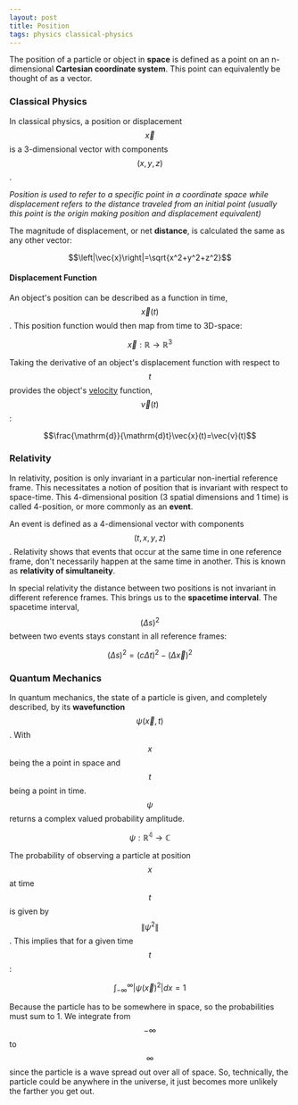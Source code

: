 ```yaml
---
layout: post
title: Position
tags: physics classical-physics
---
```

The position of a particle or object in **space** is defined as a point on an n-dimensional **Cartesian coordinate system**. This point can equivalently be thought of as a vector.

### Classical Physics
In classical physics, a position or displacement $$\vec{x}$$ is a 3-dimensional vector with components $$\left(x,y,z\right)$$.

*Position is used to refer to a specific point in a coordinate space while displacement refers to the distance traveled from an initial point (usually this point is the origin making position and displacement equivalent)*

The magnitude of displacement, or net **distance**, is calculated the same as any other vector:

$$\left|\vec{x}\right|=\sqrt{x^2+y^2+z^2}$$

#### Displacement Function
An object's position can be described as a function in time, $$\vec{x}(t)$$. This position function would then map from time to 3D-space:

$$\vec{x}:\mathbb{R}\rightarrow \mathbb{R}^3$$

Taking the derivative of an object's displacement function with respect to $$t$$ provides the object's [velocity]() function, $$\vec{v}(t)$$:

$$\frac{\mathrm{d}}{\mathrm{d}t}\vec{x}(t)=\vec{v}(t)$$

<!--more-->

<!-- Click [here]() for a list of the repeated time derivatives of displacement. -->

### Relativity
In relativity, position is only invariant in a particular non-inertial reference frame. This necessitates a notion of position that is invariant with respect to space-time. This 4-dimensional position (3 spatial dimensions and 1 time) is called 4-position, or more commonly as an **event**.

An event is defined as a 4-dimensional vector with components $$\left(t,x,y,z\right)$$. Relativity shows that events that occur at the same time in one reference frame, don't necessarily happen at the same time in another. This is known as **relativity of simultaneity**.

In special relativity the distance between two positions is not invariant in different reference frames. This brings us to the **spacetime interval**. The spacetime interval, $$(\Delta s)^2$$ between two events stays constant in all reference frames:

$$(\Delta s)^2=(c\Delta t)^2-(\Delta \vec{x})^2$$

### Quantum Mechanics
In quantum mechanics, the state of a particle is given, and completely described, by its **wavefunction** $$\psi(\vec{x}, t)$$. With $$x$$ being the a point in space and $$t$$ being a point in time. $$\psi$$ returns a complex valued probability amplitude.

$$\psi:\mathbb{R^4}\rightarrow \mathbb{C}$$

The probability of observing a particle at position $$x$$ at time $$t$$ is given by $$\left \| \psi^2 \right \|$$. This implies that for a given time $$t$$:

$$\int_{-\infty}^{\infty}\left | \psi(\vec{x})^2 \right |dx=1$$

Because the particle has to be somewhere in space, so the probabilities must sum to 1. We integrate from $$-\infty$$ to $$\infty$$ since the particle is a wave spread out over all of space. So, technically, the particle could be anywhere in the universe, it just becomes more unlikely the farther you get out.
